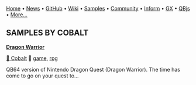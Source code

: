 [Home](https://qb64.com) • [News](../news.md) • [GitHub](https://github.com/QB64Official/qb64) • [Wiki](https://github.com/QB64Official/qb64/wiki) • [Samples](../samples.md) • [Community](../community.md) • [Inform](../inform.md) • [GX](../gx.md) • [QBjs](../qbjs.md) • [More...](../more.md)

## SAMPLES BY COBALT

**[Dragon Warrior](dragon-warrior/index.md)**

[🐝 Cobalt](cobalt.md) 🔗 [game](game.md), [rpg](rpg.md)

QB64 version of Nintendo Dragon Quest (Dragon Warrior).  The time has come to go on your quest to...
